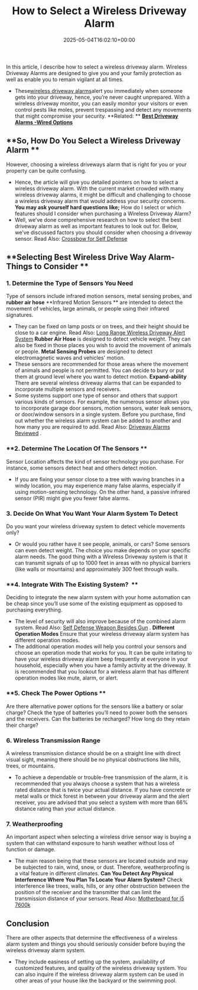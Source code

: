 ﻿---
layout: post
title: How to Select a Wireless Driveway Alarm
date: '2025-05-04T16:02:10+00:00'
categories:
- Defense
tags: []
slug: /how-to-select-a-wireless-driveway-alarm/
lastmod: 2025-05-07T12:21:28+03:00
---

In this article, I describe
how to select a wireless driveway alarm.
Wireless Driveway Alarms are designed to give you and your family protection as well as enable you to remain vigilant at all times.
- These[wireless driveway alarms](https://pestpolicy.com/best-driveway-alarm-wireless-options/)alert you immediately when someone gets into your driveway, hence, you’re never caught unprepared.
With a wireless driveway monitor, you can easily monitor your visitors or even control pests like moles, prevent trespassing and detect any movements that might compromise your security.
**Related: **
[**Best Driveway Alarms -Wired Options**](https://pestpolicy.com/best-driveway-alarms-wired-options/)
## **So, How Do You Select a Wireless Driveway Alarm **
However, choosing a wireless driveways alarm that is right for you or your property can be quite confusing.
- Hence, the article will give you detailed pointers on how to select a wireless driveway alarm.
With the current market crowded with many wireless driveway alarms, it might be difficult and challenging to choose a wireless driveway alarm that would address your security concerns.
**You may ask yourself hard questions like;**
How do I select or which features should I consider when purchasing a Wireless Driveway Alarm?
- Well, we’ve done comprehensive research on how to select the best driveway alarm as well as important features to look out for.
Below, we’ve discussed factors you should consider when choosing a driveway sensor.
Read Also:
[Crossbow for Self Defense](https://pestpolicy.com/best-crossbow-for-self-defense/)
## **Selecting Best Wireless Drive Way Alarm- Things to Consider **
### **1. Determine the Type of Sensors You Need**
Type of sensors include infrared motion sensors, metal sensing probes, and
**rubber air hose**
**Infrared Motion Sensors **
are intended to detect the movement of vehicles, large animals, or people using their infrared signatures.
- They can be fixed on lamp posts or on trees, and their height should be close to a car engine.
Read Also:
[Long Range Wireless Driveway Alert System](https://pestpolicy.com/long-range-wireless-driveway-alert-system/)
**Rubber Air Hose**
is designed to detect vehicle weight. They can also be fixed in those places you wish to avoid the movement of animals or people.
**Metal Sensing Probes**
are designed to detect electromagnetic waves and vehicles' motion.
- These sensors are recommended for those areas where the movement of animals and people is not permitted.
You can decide to bury or put them at ground level where you want to detect motion.
**Expand-ability**
There are several wireless driveway alarms that can be expanded to incorporate multiple sensors and receivers.
- Some systems support one type of sensor and others that support various kinds of sensors.
For example, the numerous sensor allows you to incorporate garage door sensors, motion sensors, water leak sensors, or door/window sensors in a single system.
Before you purchase, find out whether the wireless alarm system can be added to another and how many you are required to add. Read Also:
[Driveway Alarms Reviewed](https://pestpolicy.com/best-driveway-alarms/)
.
### **2. Determine The Location Of The Sensors **
Sensor Location affects the kind of sensor technology you purchase. For instance, some sensors detect heat and others detect motion.
- If you are fixing your sensor close to a tree with waving branches in a windy location, you may experience many false alarms, especially if using motion-sensing technology.
On the other hand, a passive infrared sensor (PIR) might give you fewer false alarms.
### **3. Decide On What You Want Your Alarm System To Detect**
Do you want your wireless driveway system to detect vehicle movements only?
- Or would you rather have it see people, animals, or cars? Some sensors can even detect weight. The choice you make depends on your specific alarm needs.
The good thing with a Wireless Driveway system is that it can transmit signals of up to 1000 feet in areas with no physical barriers (like walls or mountains) and approximately 300 feet through walls.
### **4. Integrate With The Existing System?  **
Deciding to integrate the new alarm system with your home automation can be cheap since you’ll use some of the existing equipment as opposed to purchasing everything.
- The level of security will also improve because of the combined alarm system.
Read Also:
[Self Defense Weapon Besides Gun](https://pestpolicy.com/best-self-defense-weapon-besides-gun/)
.
**Different Operation Modes**
Ensure that your wireless driveway alarm system has different operation modes.
- The additional operation modes will help you control your sensors and choose an operation mode that works for you.
It can be quite irritating to have your wireless driveway alarm beep frequently at everyone in your household, especially when you have a family activity at the driveway.
It is recommended that you lookout for a wireless alarm that has different operation modes like mute, alarm, or alert.
### **5. Check The Power Options **
Are there alternative power options for the sensors like a battery or solar charge?
Check the type of batteries you’ll need to power both the sensors and the receivers. Can the batteries be recharged? How long do they retain their charge?
### **6. Wireless Transmission Range**
A wireless transmission distance should be on a straight line with direct visual sight, meaning there should be no physical obstructions like hills, trees, or mountains.
- To achieve a dependable or trouble-free transmission of the alarm, it is recommended that you always choose a system that has a wireless rated distance that is twice your actual distance.
If you have concrete or metal walls or thick forest in between your driveway alarm and the alert receiver, you are advised that you select a system with more than 66% distance rating than your actual distance.
### 7. Weatherproofing
An important aspect when selecting a wireless drive sensor way is buying a system that can withstand exposure to harsh weather without loss of function or damage.
- The main reason being that these sensors are located outside and may be subjected to rain, wind, snow, or dust.
Therefore, weatherproofing is a vital feature in different climates.
**Can You Detect Any Physical Interference Where You Plan To Locate Your Alarm System?**
Check interference like trees, walls, hills, or any other obstruction between the position of the receiver and the transmitter that can limit the transmission distance of your sensors.
Read Also:
[Motherboard for i5 7600k](https://pestpolicy.com/best-motherboard-for-i5-7600k/)
## Conclusion
There are other aspects that determine the effectiveness of a wireless alarm system and things you should seriously consider before buying the wireless driveway alarm system.
- They include easiness of setting up the system, availability of customized features, and quality of the wireless driveway system.
You can also inquire if the wireless driveway alarm system can be used in other areas of your house like the backyard or the swimming pool.